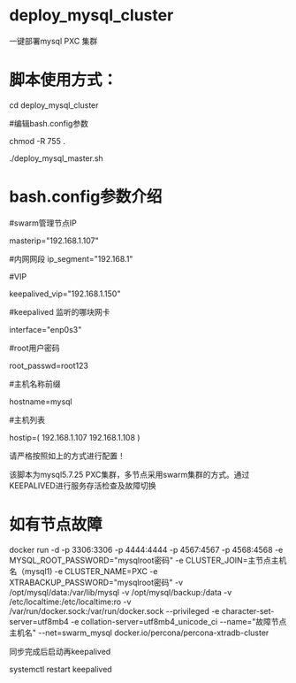 # deploy_mysql_cluster

一键部署mysql PXC 集群

# 脚本使用方式：


cd deploy_mysql_cluster

#编辑bash.config参数

chmod -R 755 .

./deploy_mysql_master.sh

# bash.config参数介绍

#swarm管理节点IP

masterip="192.168.1.107"

#内网网段
ip_segment="192.168.1"

#VIP

keepalived_vip="192.168.1.150"

#keepalived 监听的哪块网卡

interface="enp0s3"

#root用户密码

root_passwd=root123

#主机名称前缀

hostname=mysql

#主机列表

hostip=(
192.168.1.107
192.168.1.108
)

请严格按照如上的方式进行配置！

该脚本为mysql5.7.25 PXC集群，多节点采用swarm集群的方式。通过KEEPALIVED进行服务存活检查及故障切换


# 如有节点故障

 docker run -d -p 3306:3306 -p 4444:4444 -p 4567:4567 -p 4568:4568 -e MYSQL_ROOT_PASSWORD="mysqlroot密码" -e CLUSTER_JOIN=主节点主机名（mysql1) -e CLUSTER_NAME=PXC -e XTRABACKUP_PASSWORD="mysqlroot密码" -v /opt/mysql/data:/var/lib/mysql -v /opt/mysql/backup:/data -v /etc/localtime:/etc/localtime:ro -v /var/run/docker.sock:/var/run/docker.sock --privileged -e character-set-server=utf8mb4 -e collation-server=utf8mb4_unicode_ci --name="故障节点主机名" --net=swarm_mysql docker.io/percona/percona-xtradb-cluster


同步完成后启动再keepalived

systemctl restart keepalived 

